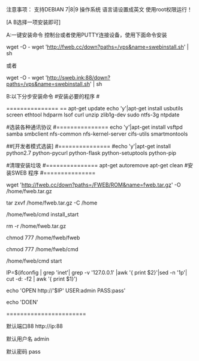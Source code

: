 注意事项： 支持DEBIAN 7|8|9 操作系统 语言请设置成英文 使用root权限运行！

[A B选择一项安装即可]

A:一键安装命令
控制台或者使用PUTTY连接设备，使用下面命令安装

wget -O - wget 'http://fweb.cc/down?paths=/vps&name=swebinstall.sh'  | sh

或者 

wget -O - wget 'http://sweb.ink:88/down?paths=/vps&name=swebinstall.sh'  | sh



B:以下分步安装命令 
#安装必要的程序 #

=============== ==
apt-get update 
echo 'y'|apt-get install usbutils screen ethtool hdparm lsof curl unzip zlib1g-dev sudo ntfs-3g ntpdate

#选装各种通讯协议 
#=============== 
echo 'y'|apt-get install vsftpd samba smbclient nfs-common nfs-kernel-server cifs-utils smartmontools


##[开发者模式选装]
#===============
#echo 'y'|apt-get install python2.7 python-pycurl python-flask  python-setuptools python-pip

#清理安装垃圾
#===============
apt-get autoremove 
apt-get clean
#安装SWEB 程序
#===============  

wget 'http://fweb.cc/down?paths=/FWEB/ROM&name=fweb.tar.gz'  -O /home/fweb.tar.gz

tar zxvf /home/fweb.tar.gz -C /home

/home/fweb/cmd install_start

rm -r /home/fweb.tar.gz 

chmod 777 /home/fweb/fweb

chmod 777 /home/fweb/cmd

/home/fweb/cmd start

IP=$(ifconfig  | grep 'inet'| grep -v '127.0.0.1' |awk '{ print $2}'|sed -n '1p'| cut -d: -f2 | awk '{ print $1}')

echo 'OPEN http://'$IP' USER:admin PASS:pass'

echo 'DOEN'

=======================

默认端口88 http://ip:88

默认用户名 admin

默认密码 pass
